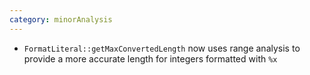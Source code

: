 ```yaml
---
category: minorAnalysis
---
```

* `FormatLiteral::getMaxConvertedLength` now uses range analysis to provide a
  more accurate length for integers formatted with `%x`